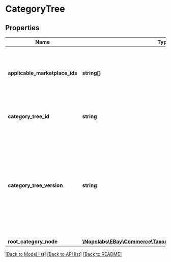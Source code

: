 # CategoryTree

## Properties
Name | Type | Description | Notes
------------ | ------------- | ------------- | -------------
**applicable_marketplace_ids** | **string[]** | A list of one or more identifiers of the eBay marketplaces that use this category tree. | [optional] 
**category_tree_id** | **string** | The unique identifier of this eBay category tree. | [optional] 
**category_tree_version** | **string** | The version of this category tree. It&#39;s a good idea to cache this value for comparison so you can determine if this category tree has been modified in subsequent calls. | [optional] 
**root_category_node** | [**\Nopolabs\EBay\Commerce\Taxonomy\Model\CategoryTreeNode**](CategoryTreeNode.md) |  | [optional] 

[[Back to Model list]](../README.md#documentation-for-models) [[Back to API list]](../README.md#documentation-for-api-endpoints) [[Back to README]](../README.md)


